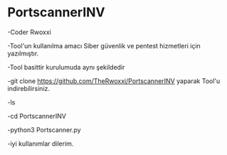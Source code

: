 # PortscannerINV
-Coder Rwoxxi

-Tool'un kullanılma amacı Siber güvenlik ve pentest hizmetleri için yazılmıştır.

-Tool basittir kurulumuda aynı şekildedir

-git clone https://github.com/TheRwoxxi/PortscannerINV yaparak Tool'u indirebilirsiniz.

-ls

-cd PortscannerINV

-python3 Portscanner.py

-iyi kullanımlar dilerim.
